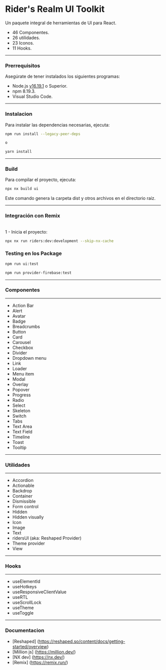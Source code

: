 # Rider's Realm UI Toolkit

Un paquete integral de herramientas de UI para React.

- 46 Componentes.<br>
- 26 utilidades.<br>
- 23 Iconos.<br>
- 11 Hooks.<br>
<hr>

### Prerrequisitos

Asegúrate de tener instalados los siguientes programas:

- Node.js [v16.19.1](https://nodejs.org/dist/v16.19.1/) o Superior.
- npm 8.19.3.
- Visual Studio Code.
<hr>

### Instalacion

Para instalar las dependencias necesarias, ejecuta:

```sh
npm run install --legacy-peer-deps 

o

yarn install
```

<hr>

### Build

Para compilar el proyecto, ejecuta:

```sh
npx nx build ui
```

Este comando genera la carpeta dist y otros archivos en el directorio raíz.

<hr>

### Integración con Remix

<br>
1 - Inicia el proyecto:
<br>

```sh
npx nx run riders:dev:development --skip-nx-cache
```

### Testing en los Package

```sh
npm run ui:test
```

```sh
npm run provider-firebase:test
```

<hr>

### Componentes

<hr>

- Action Bar
- Alert
- Avatar
- Badge
- Breadcrumbs
- Button
- Card
- Carousel
- Checkbox
- Divider
- Dropdown menu
- Link
- Loader
- Menu item
- Modal
- Overlay
- Popover
- Progress
- Radio
- Select
- Skeleton
- Switch
- Tabs
- Text Area
- Text Field
- Timeline
- Toast
- Tooltip
<hr>

### Utilidades

<hr>

- Accordion
- Actionable
- Backdrop
- Container
- Dismissible
- Form control
- Hidden
- Hidden visually
- Icon
- Image
- Text
- ridersUI (aka: Reshaped Provider)
- Theme provider
- View
<hr>

### Hooks

<hr>

- useElementId
- useHotkeys
- useResponsiveClientValue
- useRTL
- useScrollLock
- useTheme
- useToggle

<hr>

### Documentacion

- [Reshaped] (https://reshaped.so/content/docs/getting-started/overview)
- [Million js] (https://million.dev/)
- [NX dev] (https://nx.dev/)
- [Remix] (https://remix.run/)
